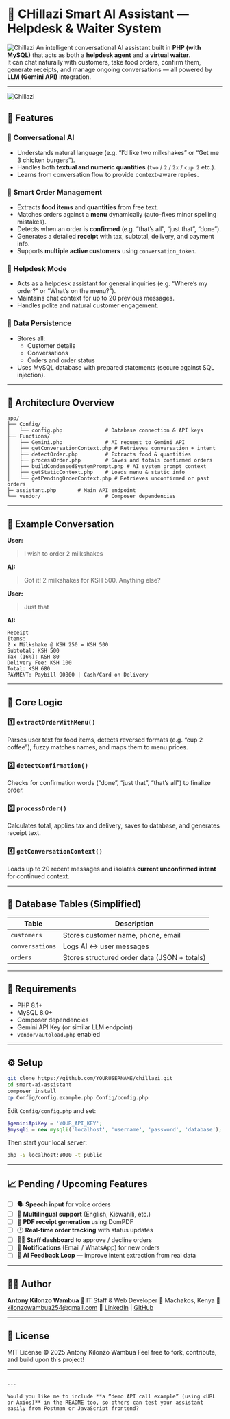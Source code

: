 
# 🤖 CHillazi Smart AI Assistant — Helpdesk & Waiter System
 ![Chillazi](screenshots/homepage.png)
An intelligent conversational AI assistant built in **PHP (with MySQL)** that acts as both a **helpdesk agent** and a **virtual waiter**.  
It can chat naturally with customers, take food orders, confirm them, generate receipts, and manage ongoing conversations — all powered by **LLM (Gemini API)** integration.

---
 ![Chillazi](screenshots/chatpanel.png)
## 🚀 Features

### 🧠 Conversational AI
- Understands natural language (e.g. “I’d like two milkshakes” or “Get me 3 chicken burgers”).
- Handles both **textual and numeric quantities** (`two` / `2` / `2x` / `cup 2` etc.).
- Learns from conversation flow to provide context-aware replies.

### 🍔 Smart Order Management
- Extracts **food items** and **quantities** from free text.
- Matches orders against a **menu** dynamically (auto-fixes minor spelling mistakes).
- Detects when an order is **confirmed** (e.g. “that’s all”, “just that”, “done”).
- Generates a detailed **receipt** with tax, subtotal, delivery, and payment info.
- Supports **multiple active customers** using `conversation_token`.

### 💬 Helpdesk Mode
- Acts as a helpdesk assistant for general inquiries (e.g. “Where’s my order?” or “What’s on the menu?”).
- Maintains chat context for up to 20 previous messages.
- Handles polite and natural customer engagement.

### 💾 Data Persistence
- Stores all:
  - Customer details  
  - Conversations  
  - Orders and order status  
- Uses MySQL database with prepared statements (secure against SQL injection).

---

## 🧩 Architecture Overview

```text
app/
├── Config/
│   └── config.php              # Database connection & API keys
├── Functions/
│   ├── Gemini.php              # AI request to Gemini API
│   ├── getConversationContext.php # Retrieves conversation + intent
│   ├── detectOrder.php         # Extracts food & quantities
│   ├── processOrder.php        # Saves and totals confirmed orders
│   ├── buildCondensedSystemPrompt.php # AI system prompt context
│   ├── getStaticContext.php    # Loads menu & static info
│   └── getPendingOrderContext.php # Retrieves unconfirmed or past orders
├─ assistant.php       # Main API endpoint
└── vendor/                     # Composer dependencies
````

---

## 🧮 Example Conversation

**User:**

> I wish to order 2 milkshakes

**AI:**

> Got it! 2 milkshakes for KSH 500. Anything else?

**User:**

> Just that

**AI:**

```
Receipt
Items:
2 x Milkshake @ KSH 250 = KSH 500
Subtotal: KSH 500
Tax (16%): KSH 80
Delivery Fee: KSH 100
Total: KSH 680
PAYMENT: Paybill 90800 | Cash/Card on Delivery
```

---

## 🧠 Core Logic

### 1️⃣ `extractOrderWithMenu()`

Parses user text for food items, detects reversed formats (e.g. “cup 2 coffee”), fuzzy matches names, and maps them to menu prices.

### 2️⃣ `detectConfirmation()`

Checks for confirmation words (“done”, “just that”, “that’s all”) to finalize order.

### 3️⃣ `processOrder()`

Calculates total, applies tax and delivery, saves to database, and generates receipt text.

### 4️⃣ `getConversationContext()`

Loads up to 20 recent messages and isolates **current unconfirmed intent** for continued context.

---

## 🧾 Database Tables (Simplified)

| Table           | Description                                  |
| --------------- | -------------------------------------------- |
| `customers`     | Stores customer name, phone, email           |
| `conversations` | Logs AI ↔ user messages                      |
| `orders`        | Stores structured order data (JSON + totals) |

---

## 🧱 Requirements

* PHP 8.1+
* MySQL 8.0+
* Composer dependencies
* Gemini API Key (or similar LLM endpoint)
* `vendor/autoload.php` enabled

---

## ⚙️ Setup

```bash
git clone https://github.com/YOURUSERNAME/chillazi.git
cd smart-ai-assistant
composer install
cp Config/config.example.php Config/config.php
```

Edit `Config/config.php` and set:

```php
$geminiApiKey = 'YOUR_API_KEY';
$mysqli = new mysqli('localhost', 'username', 'password', 'database');
```

Then start your local server:

```bash
php -S localhost:8000 -t public
```

---

## 📈 Pending / Upcoming Features

* [ ] 🗣️ **Speech input** for voice orders
* [ ] 💬 **Multilingual support** (English, Kiswahili, etc.)
* [ ] 🧾 **PDF receipt generation** using DomPDF
* [ ] 🕐 **Real-time order tracking** with status updates
* [ ] 🧍‍♂️ **Staff dashboard** to approve / decline orders
* [ ] 🔔 **Notifications** (Email / WhatsApp) for new orders
* [ ] 🧩 **AI Feedback Loop** — improve intent extraction from real data

---

## 🧑‍💻 Author

**Antony Kilonzo Wambua**
💼 IT Staff & Web Developer
📍 Machakos, Kenya
📧 [kilonzowambua254@gmail.com](mailto:kilonzowambua254@gmail.com)
🔗 [LinkedIn](https://www.linkedin.com/in/antony-wambua-293459265/) | [GitHub](https://github.com/AKW254)

---

## 📝 License

MIT License © 2025 Antony Kilonzo Wambua
Feel free to fork, contribute, and build upon this project!

---

```

---

Would you like me to include **a “demo API call example” (using cURL or Axios)** in the README too, so others can test your assistant easily from Postman or JavaScript frontend?
```
